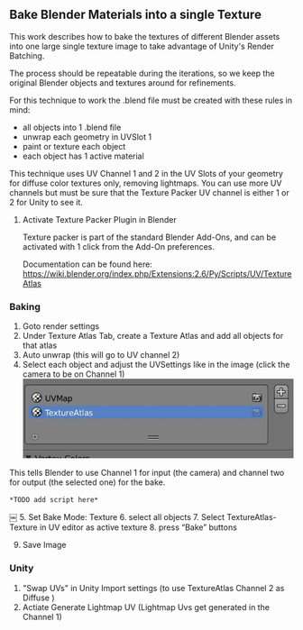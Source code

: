 ## Bake Blender Materials into a single Texture

This work describes how to bake the textures of different Blender assets into one large single texture image to 
take advantage of Unity's Render Batching.

The process should be repeatable during the iterations, so we keep the original Blender objects and textures around 
for refinements.

For this technique to work the .blend file must be created with these rules in mind:

* all objects into 1 .blend file
* unwrap each geometry in UVSlot 1
* paint or texture each object
* each object has 1 active material

This technique uses UV Channel 1 and 2 in the UV Slots of your geometry for diffuse color textures only, removing
lightmaps. You can use more UV channels but must be sure that the Texture Packer UV channel is either 1 or 2 
for Unity to see it.

1. Activate Texture Packer Plugin in Blender

    Texture packer is part of the standard Blender Add-Ons, and can be activated with 1 click from the Add-On 
    preferences.

    Documentation can be found here: https://wiki.blender.org/index.php/Extensions:2.6/Py/Scripts/UV/TextureAtlas


### Baking

1. Goto render settings
2. Under Texture Atlas Tab, create a Texture Atlas and add all objects for that atlas
3. Auto unwrap (this will go to UV channel 2)
4. Select each object and adjust the UVSettings like in the image (click the camera to be on Channel 1)
![Step1](images/mesh_painting_uv_slots.jpg)

This tells Blender to use Channel 1 for input (the camera) and channel two for output (the selected one) for the bake.
    
    *TODO add script here*
￼
5. Set Bake Mode: Texture
6. select all objects
7. Select TextureAtlas-Texture in UV editor as active texture
8. press “Bake” buttons 

9. Save Image 

### Unity

1. "Swap UVs" in Unity Import settings (to use TextureAtlas Channel 2 as Diffuse )
2. Actiate Generate Lightmap UV (Lightmap Uvs get generated in the Channel 1)

